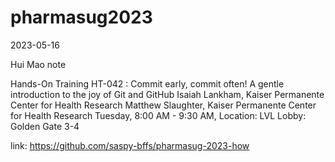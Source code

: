 # pharmasug2023

2023-05-16

Hui Mao note

Hands-On Training
HT-042 : Commit early, commit often! A gentle introduction to the joy of Git and GitHub
Isaiah Lankham, Kaiser Permanente Center for Health Research
Matthew Slaughter, Kaiser Permanente Center for Health Research
Tuesday, 8:00 AM - 9:30 AM, Location: LVL Lobby: Golden Gate 3-4

link: https://github.com/saspy-bffs/pharmasug-2023-how
